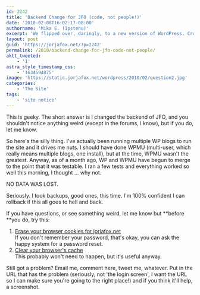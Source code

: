 ```yaml
---
id: 2242
title: 'Backend Change for JFO (code, not people!)'
date: '2010-02-08T16:02:17-08:00'
authorname: 'Mika E. (Ipstenu)'
excerpt: 'We flipped over, daringly, to a new version of WordPress. Cross your fingers!'
layout: post
guid: 'https://jorjafox.net/?p=2242'
permalink: /2010/backend-change-for-jfo-code-not-people/
aktt_tweeted:
    - '1'
astra_style_timestamp_css:
    - '1634594875'
image: 'https://static.jorjafox.net/wordpress/2010/02/question2.jpg'
categories:
    - 'The Site'
tags:
    - 'site notice'
---
```


This is geeky.  The short answer is I changed the backend of JFO, and you shouldn't notice anything weird (except in the forums, I know), but if you do, let me know.

So here's the silly thing.  I've actually been running multiple WP blogs to run the site and it drives me nuts. I should have done WPMU (multi-user, which really means multiple blogs, one install), but at the time, WPMU wasn't the greatest.  Anyway, as of a month ago, WP and WPMU have begun to merge to the point that it was testable. I ran a few tests and everything worked so well this morning, I thought ... why not.

NO DATA WAS LOST.

Seriously. I took backups, good ones, this time.  I'm 100% confident I can rollback if this all goes to hell and back.

If you have questions, or see something weird, let me know but **before **you do, try this:
<ol>
	<li><a href="http://www.wikihow.com/Clear-Your-Browser%27s-Cookies">Erase your browser cookies for jorjafox.net</a><br />If you don't remember your password, that's okay, you can ask the happy system for a password reset.</li>
	<li><a href="http://www.wikihow.com/Clear-Your-Browser%27s-Cache">Clear your browser's cache</a><br />This probably won't need to happen, but it's useful anyway.</li>
</ol>

Still got a problem?  Email me, comment here, tweet me, whatever. Put in the URL that has the problem (seriously, not 'the login screen', I want the URL so I can make sure you're going to the right place!) and if you think it'll help, a screenshot.
